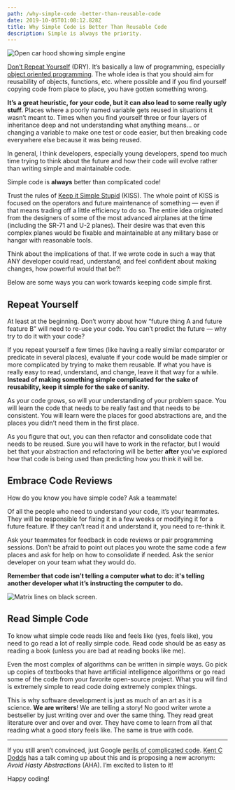 ```yaml
---
path: /why-simple-code -better-than-reusable-code
date: 2019-10-05T01:08:12.828Z
title: Why Simple Code is Better Than Reusable Code
description: Simple is always the priority.
---
```

![Open car hood showing simple engine](public/assets/1_jlwznm7natvmss8h8g1zyw.jpeg)

[Don’t Repeat Yourself](https://en.wikipedia.org/wiki/Don%27t_repeat_yourself) (DRY). It’s basically a law of programming, especially [object oriented programming](https://en.wikipedia.org/wiki/Object-oriented_programming). The whole idea is that you should aim for reusability of objects, functions, etc. where possible and if you find yourself copying code from place to place, you have gotten something wrong.

**It’s a great heuristic, for your code, but it can also lead to some really ugly stuff.** Places where a poorly named variable gets reused in situations it wasn’t meant to. Times when you find yourself three or four layers of inheritance deep and not understanding what anything means… or changing a variable to make one test or code easier, but then breaking code everywhere else because it was being reused.

In general, I think developers, especially young developers, spend too much time trying to think about the future and how their code will evolve rather than writing simple and maintainable code.

Simple code is **always** better than complicated code!

Trust the rules of [Keep it Simple Stupid](https://en.wikipedia.org/wiki/KISS_principle) (KISS). The whole point of KISS is focused on the operators and future maintenance of something — even if that means trading off a little efficiency to do so. The entire idea originated from the designers of some of the most advanced airplanes at the time (including the SR-71 and U-2 planes). Their desire was that even this complex planes would be fixable and maintainable at any military base or hangar with reasonable tools.

Think about the implications of that. If we wrote code in such a way that ANY developer could read, understand, and feel confident about making changes, how powerful would that be?!

Below are some ways you can work towards keeping code simple first.

## Repeat Yourself

At least at the beginning. Don’t worry about how “future thing A and future feature B” will need to re-use your code. You can’t predict the future — why try to do it with your code?

If you repeat yourself a few times (like having a really similar comparator or predicate in several places), evaluate if your code would be made simpler or more complicated by trying to make them reusable. If what you have is really easy to read, understand, and change, leave it that way for a while. **Instead of making something simple complicated for the sake of reusability, keep it simple for the sake of sanity.**

As your code grows, so will your understanding of your problem space. You will learn the code that needs to be really fast and that needs to be consistent. You will learn were the places for good abstractions are, and the places you didn’t need them in the first place.

As you figure that out, you can then refactor and consolidate code that needs to be reused. Sure you will have to work in the refactor, but I would bet that your abstraction and refactoring will be better **after** you’ve explored how that code is being used than predicting how you think it will be.

## Embrace Code Reviews

How do you know you have simple code? Ask a teammate!

Of all the people who need to understand your code, it’s your teammates. They will be responsible for fixing it in a few weeks or modifying it for a future feature. If they can’t read it and understand it, you need to re-think it.

Ask your teammates for feedback in code reviews or pair programming sessions. Don’t be afraid to point out places you wrote the same code a few places and ask for help on how to consolidate if needed. Ask the senior developer on your team what they would do.

**Remember that code isn’t telling a computer what to do: it's telling another developer what it’s instructing the computer to do.**

![Matrix lines on black screen.](public/assets/1_l2dk8j_titbfca6flawwow.jpeg "Not like this. This is not simple code.")

## Read Simple Code

To know what simple code reads like and feels like (yes, feels like), you need to go read a lot of really simple code. Read code should be as easy as reading a book (unless you are bad at reading books like me).

Even the most complex of algorithms can be written in simple ways. Go pick up copies of textbooks that have artificial intelligence algorithms or go read some of the code from your favorite open-source project. What you will find is extremely simple to read code doing extremely complex things.

This is why software development is just as much of an art as it is a science. **We are writers**! We are telling a story! No good writer wrote a bestseller by just writing over and over the same thing. They read great literature over and over and over. They have come to learn from all that reading what a good story feels like. The same is true with code.

- - -

If you still aren’t convinced, just Google [perils of complicated code](https://lmgtfy.com/?qtype=search&q=the+perils+of+complicated+code). [Kent C Dodds](https://kentcdodds.com/talks/) has a talk coming up about this and is proposing a new acronym: *Avoid Hasty Abstractions* (AHA). I’m excited to listen to it!

Happy coding!